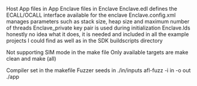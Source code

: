 Host App files in App 
Enclave files in Enclave 
Enclave.edl defines the ECALL/OCALL interface available for the enclave 
Enclave.config.xml manages parameters such as stack size, heap size and maximum number of threads 
Enclave_private key pair is used during initialization 
Enclave.lds honestly no idea what it does, it is needed and included in all the example projects I could find as well as in the SDK buildscripts directory 

Not supporting SIM mode in the make file 
Only available targets are make clean and make (all)

Compiler set in the makefile
Fuzzer seeds in ./in/inputs 
afl-fuzz -i in -o out ./app 